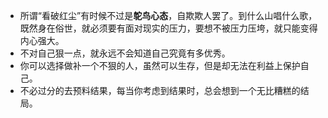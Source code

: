 - 所谓“看破红尘”有时候不过是**鸵鸟心态**，自欺欺人罢了。到什么山唱什么歌，既然身在俗世，就必须要有面对现实的压力，要想不被压力压垮，就只能变得内心强大。
- 不对自己狠一点，就永远不会知道自己究竟有多优秀。
- 你可以选择做补一个不狠的人，虽然可以生存，但是却无法在利益上保护自己。
- 不必过分的去预料结果，每当你考虑到结果时，总会想到一个无比糟糕的结局。
